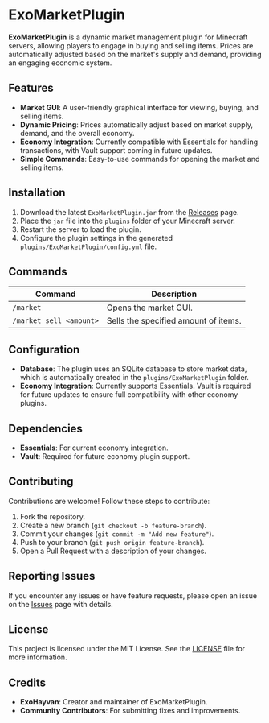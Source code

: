 # ExoMarketPlugin

**ExoMarketPlugin** is a dynamic market management plugin for Minecraft servers, allowing players to engage in buying and selling items. Prices are automatically adjusted based on the market's supply and demand, providing an engaging economic system.

## Features

- **Market GUI**: A user-friendly graphical interface for viewing, buying, and selling items.
- **Dynamic Pricing**: Prices automatically adjust based on market supply, demand, and the overall economy.
- **Economy Integration**: Currently compatible with Essentials for handling transactions, with Vault support coming in future updates.
- **Simple Commands**: Easy-to-use commands for opening the market and selling items.

## Installation

1. Download the latest `ExoMarketPlugin.jar` from the [Releases](#) page.
2. Place the `jar` file into the `plugins` folder of your Minecraft server.
3. Restart the server to load the plugin.
4. Configure the plugin settings in the generated `plugins/ExoMarketPlugin/config.yml` file.

## Commands

| Command                  | Description                         |
| ------------------------ | ----------------------------------- |
| `/market`                | Opens the market GUI.               |
| `/market sell <amount>`  | Sells the specified amount of items. |

## Configuration

- **Database**: The plugin uses an SQLite database to store market data, which is automatically created in the `plugins/ExoMarketPlugin` folder.
- **Economy Integration**: Currently supports Essentials. Vault is required for future updates to ensure full compatibility with other economy plugins.

## Dependencies

- **Essentials**: For current economy integration.
- **Vault**: Required for future economy plugin support.

## Contributing

Contributions are welcome! Follow these steps to contribute:

1. Fork the repository.
2. Create a new branch (`git checkout -b feature-branch`).
3. Commit your changes (`git commit -m "Add new feature"`).
4. Push to your branch (`git push origin feature-branch`).
5. Open a Pull Request with a description of your changes.

## Reporting Issues

If you encounter any issues or have feature requests, please open an issue on the [Issues](#) page with details.

## License

This project is licensed under the MIT License. See the [LICENSE](LICENSE) file for more information.

## Credits

- **ExoHayvan**: Creator and maintainer of ExoMarketPlugin.
- **Community Contributors**: For submitting fixes and improvements.
